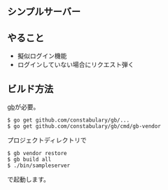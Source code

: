 シンプルサーバー
------------------

## やること

- 擬似ログイン機能
- ログインしていない場合にリクエスト弾く

## ビルド方法

[gb](https://getgb.io/examples/getting-started/)が必要。

```
$ go get github.com/constabulary/gb/...
$ go get github.com/constabulary/gb/cmd/gb-vendor
```

プロジェクトディレクトリで

```
$ gb vendor restore
$ gb build all
$ ./bin/sampleserver
```

で起動します。